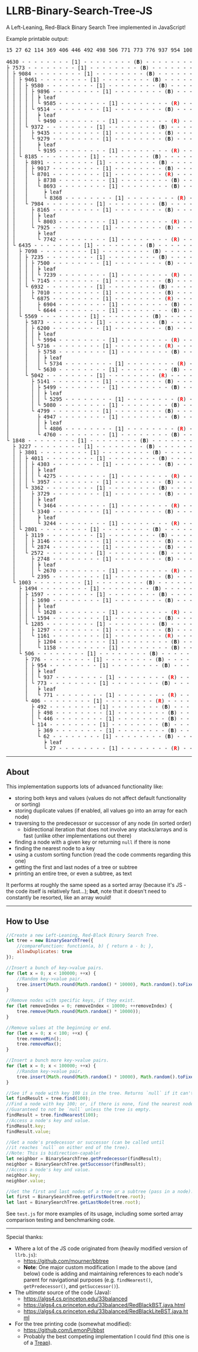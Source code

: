 # LLRB-Binary-Search-Tree-JS

A Left-Leaning, Red-Black Binary Search Tree implemented in JavaScript!

Example printable output:

<pre id="outputPre">15 27 62 114 369 406 446 492 498 506 771 773 776 937 954 1003 1158 1161 1204 1285 1297 1494 1594 1597 1628 1690 1848 2395 2572 2670 2748 2801 2874 3119 3146 3227 3244 3340 3362 3464 3729 3801 3957 4011 4275 4303 4630 4760 4799 4806 4947 5042 5080 5141 5295 5499 5569 5630 5716 5734 5758 5873 5994 6200 6435 6644 6875 6904 6932 7010 7098 7145 7235 7239 7500 7573 7742 7925 7984 8003 8165 8185 8368 8693 8701 8738 8891 9017 9084 9195 9279 9372 9435 9461 9490 9514 9580 9585 9896 9967

4630 - - - - - - - - [1] - - - - - - - - (<b>B</b>) - - - - - - - - Parent: null
├ 7573 - - - - - - - - [1] - - - - - - - - (<b>B</b>) - - - - - - - - Parent: 4630
│ ├ 9084 - - - - - - - - [1] - - - - - - - - (<b>B</b>) - - - - - - - - Parent: 7573
│ │ ├ 9461 - - - - - - - - [1] - - - - - - - - (<b>B</b>) - - - - - - - - Parent: 9084
│ │ │ ├ 9580 - - - - - - - - [1] - - - - - - - - (<b>B</b>) - - - - - - - - Parent: 9461
│ │ │ │ ├ 9896 - - - - - - - - [1] - - - - - - - - (<b>B</b>) - - - - - - - - Parent: 9580
│ │ │ │ │ ╞ leaf
│ │ │ │ │ └ 9585 - - - - - - - - [1] - - - - - - - - (<b><span style="color: red;">R</span></b>) - - - - - - - - Parent: 9896
│ │ │ │ └ 9514 - - - - - - - - [1] - - - - - - - - (<b>B</b>) - - - - - - - - Parent: 9580
│ │ │ │   ╞ leaf
│ │ │ │   └ 9490 - - - - - - - - [1] - - - - - - - - (<b><span style="color: red;">R</span></b>) - - - - - - - - Parent: 9514
│ │ │ └ 9372 - - - - - - - - [1] - - - - - - - - (<b>B</b>) - - - - - - - - Parent: 9461
│ │ │   ├ 9435 - - - - - - - - [1] - - - - - - - - (<b>B</b>) - - - - - - - - Parent: 9372
│ │ │   └ 9279 - - - - - - - - [1] - - - - - - - - (<b>B</b>) - - - - - - - - Parent: 9372
│ │ │     ╞ leaf
│ │ │     └ 9195 - - - - - - - - [1] - - - - - - - - (<b><span style="color: red;">R</span></b>) - - - - - - - - Parent: 9279
│ │ └ 8185 - - - - - - - - [1] - - - - - - - - (<b>B</b>) - - - - - - - - Parent: 9084
│ │   ├ 8891 - - - - - - - - [1] - - - - - - - - (<b>B</b>) - - - - - - - - Parent: 8185
│ │   │ ├ 9017 - - - - - - - - [1] - - - - - - - - (<b>B</b>) - - - - - - - - Parent: 8891
│ │   │ └ 8701 - - - - - - - - [1] - - - - - - - - (<b><span style="color: red;">R</span></b>) - - - - - - - - Parent: 8891
│ │   │   ├ 8738 - - - - - - - - [1] - - - - - - - - (<b>B</b>) - - - - - - - - Parent: 8701
│ │   │   └ 8693 - - - - - - - - [1] - - - - - - - - (<b>B</b>) - - - - - - - - Parent: 8701
│ │   │     ╞ leaf
│ │   │     └ 8368 - - - - - - - - [1] - - - - - - - - (<b><span style="color: red;">R</span></b>) - - - - - - - - Parent: 8693
│ │   └ 7984 - - - - - - - - [1] - - - - - - - - (<b>B</b>) - - - - - - - - Parent: 8185
│ │     ├ 8165 - - - - - - - - [1] - - - - - - - - (<b>B</b>) - - - - - - - - Parent: 7984
│ │     │ ╞ leaf
│ │     │ └ 8003 - - - - - - - - [1] - - - - - - - - (<b><span style="color: red;">R</span></b>) - - - - - - - - Parent: 8165
│ │     └ 7925 - - - - - - - - [1] - - - - - - - - (<b>B</b>) - - - - - - - - Parent: 7984
│ │       ╞ leaf
│ │       └ 7742 - - - - - - - - [1] - - - - - - - - (<b><span style="color: red;">R</span></b>) - - - - - - - - Parent: 7925
│ └ 6435 - - - - - - - - [1] - - - - - - - - (<b>B</b>) - - - - - - - - Parent: 7573
│   ├ 7098 - - - - - - - - [1] - - - - - - - - (<b>B</b>) - - - - - - - - Parent: 6435
│   │ ├ 7235 - - - - - - - - [1] - - - - - - - - (<b>B</b>) - - - - - - - - Parent: 7098
│   │ │ ├ 7500 - - - - - - - - [1] - - - - - - - - (<b>B</b>) - - - - - - - - Parent: 7235
│   │ │ │ ╞ leaf
│   │ │ │ └ 7239 - - - - - - - - [1] - - - - - - - - (<b><span style="color: red;">R</span></b>) - - - - - - - - Parent: 7500
│   │ │ └ 7145 - - - - - - - - [1] - - - - - - - - (<b>B</b>) - - - - - - - - Parent: 7235
│   │ └ 6932 - - - - - - - - [1] - - - - - - - - (<b>B</b>) - - - - - - - - Parent: 7098
│   │   ├ 7010 - - - - - - - - [1] - - - - - - - - (<b>B</b>) - - - - - - - - Parent: 6932
│   │   └ 6875 - - - - - - - - [1] - - - - - - - - (<b><span style="color: red;">R</span></b>) - - - - - - - - Parent: 6932
│   │     ├ 6904 - - - - - - - - [1] - - - - - - - - (<b>B</b>) - - - - - - - - Parent: 6875
│   │     └ 6644 - - - - - - - - [1] - - - - - - - - (<b>B</b>) - - - - - - - - Parent: 6875
│   └ 5569 - - - - - - - - [1] - - - - - - - - (<b>B</b>) - - - - - - - - Parent: 6435
│     ├ 5873 - - - - - - - - [1] - - - - - - - - (<b>B</b>) - - - - - - - - Parent: 5569
│     │ ├ 6200 - - - - - - - - [1] - - - - - - - - (<b>B</b>) - - - - - - - - Parent: 5873
│     │ │ ╞ leaf
│     │ │ └ 5994 - - - - - - - - [1] - - - - - - - - (<b><span style="color: red;">R</span></b>) - - - - - - - - Parent: 6200
│     │ └ 5716 - - - - - - - - [1] - - - - - - - - (<b><span style="color: red;">R</span></b>) - - - - - - - - Parent: 5873
│     │   ├ 5758 - - - - - - - - [1] - - - - - - - - (<b>B</b>) - - - - - - - - Parent: 5716
│     │   │ ╞ leaf
│     │   │ └ 5734 - - - - - - - - [1] - - - - - - - - (<b><span style="color: red;">R</span></b>) - - - - - - - - Parent: 5758
│     │   └ 5630 - - - - - - - - [1] - - - - - - - - (<b>B</b>) - - - - - - - - Parent: 5716
│     └ 5042 - - - - - - - - [1] - - - - - - - - (<b><span style="color: red;">R</span></b>) - - - - - - - - Parent: 5569
│       ├ 5141 - - - - - - - - [1] - - - - - - - - (<b>B</b>) - - - - - - - - Parent: 5042
│       │ ├ 5499 - - - - - - - - [1] - - - - - - - - (<b>B</b>) - - - - - - - - Parent: 5141
│       │ │ ╞ leaf
│       │ │ └ 5295 - - - - - - - - [1] - - - - - - - - (<b><span style="color: red;">R</span></b>) - - - - - - - - Parent: 5499
│       │ └ 5080 - - - - - - - - [1] - - - - - - - - (<b>B</b>) - - - - - - - - Parent: 5141
│       └ 4799 - - - - - - - - [1] - - - - - - - - (<b>B</b>) - - - - - - - - Parent: 5042
│         ├ 4947 - - - - - - - - [1] - - - - - - - - (<b>B</b>) - - - - - - - - Parent: 4799
│         │ ╞ leaf
│         │ └ 4806 - - - - - - - - [1] - - - - - - - - (<b><span style="color: red;">R</span></b>) - - - - - - - - Parent: 4947
│         └ 4760 - - - - - - - - [1] - - - - - - - - (<b>B</b>) - - - - - - - - Parent: 4799
└ 1848 - - - - - - - - [1] - - - - - - - - (<b>B</b>) - - - - - - - - Parent: 4630
  ├ 3227 - - - - - - - - [1] - - - - - - - - (<b>B</b>) - - - - - - - - Parent: 1848
  │ ├ 3801 - - - - - - - - [1] - - - - - - - - (<b>B</b>) - - - - - - - - Parent: 3227
  │ │ ├ 4011 - - - - - - - - [1] - - - - - - - - (<b>B</b>) - - - - - - - - Parent: 3801
  │ │ │ ├ 4303 - - - - - - - - [1] - - - - - - - - (<b>B</b>) - - - - - - - - Parent: 4011
  │ │ │ │ ╞ leaf
  │ │ │ │ └ 4275 - - - - - - - - [1] - - - - - - - - (<b><span style="color: red;">R</span></b>) - - - - - - - - Parent: 4303
  │ │ │ └ 3957 - - - - - - - - [1] - - - - - - - - (<b>B</b>) - - - - - - - - Parent: 4011
  │ │ └ 3362 - - - - - - - - [1] - - - - - - - - (<b>B</b>) - - - - - - - - Parent: 3801
  │ │   ├ 3729 - - - - - - - - [1] - - - - - - - - (<b>B</b>) - - - - - - - - Parent: 3362
  │ │   │ ╞ leaf
  │ │   │ └ 3464 - - - - - - - - [1] - - - - - - - - (<b><span style="color: red;">R</span></b>) - - - - - - - - Parent: 3729
  │ │   └ 3340 - - - - - - - - [1] - - - - - - - - (<b>B</b>) - - - - - - - - Parent: 3362
  │ │     ╞ leaf
  │ │     └ 3244 - - - - - - - - [1] - - - - - - - - (<b><span style="color: red;">R</span></b>) - - - - - - - - Parent: 3340
  │ └ 2801 - - - - - - - - [1] - - - - - - - - (<b>B</b>) - - - - - - - - Parent: 3227
  │   ├ 3119 - - - - - - - - [1] - - - - - - - - (<b>B</b>) - - - - - - - - Parent: 2801
  │   │ ├ 3146 - - - - - - - - [1] - - - - - - - - (<b>B</b>) - - - - - - - - Parent: 3119
  │   │ └ 2874 - - - - - - - - [1] - - - - - - - - (<b>B</b>) - - - - - - - - Parent: 3119
  │   └ 2572 - - - - - - - - [1] - - - - - - - - (<b>B</b>) - - - - - - - - Parent: 2801
  │     ├ 2748 - - - - - - - - [1] - - - - - - - - (<b>B</b>) - - - - - - - - Parent: 2572
  │     │ ╞ leaf
  │     │ └ 2670 - - - - - - - - [1] - - - - - - - - (<b><span style="color: red;">R</span></b>) - - - - - - - - Parent: 2748
  │     └ 2395 - - - - - - - - [1] - - - - - - - - (<b>B</b>) - - - - - - - - Parent: 2572
  └ 1003 - - - - - - - - [1] - - - - - - - - (<b>B</b>) - - - - - - - - Parent: 1848
    ├ 1494 - - - - - - - - [1] - - - - - - - - (<b>B</b>) - - - - - - - - Parent: 1003
    │ ├ 1597 - - - - - - - - [1] - - - - - - - - (<b>B</b>) - - - - - - - - Parent: 1494
    │ │ ├ 1690 - - - - - - - - [1] - - - - - - - - (<b>B</b>) - - - - - - - - Parent: 1597
    │ │ │ ╞ leaf
    │ │ │ └ 1628 - - - - - - - - [1] - - - - - - - - (<b><span style="color: red;">R</span></b>) - - - - - - - - Parent: 1690
    │ │ └ 1594 - - - - - - - - [1] - - - - - - - - (<b>B</b>) - - - - - - - - Parent: 1597
    │ └ 1285 - - - - - - - - [1] - - - - - - - - (<b>B</b>) - - - - - - - - Parent: 1494
    │   ├ 1297 - - - - - - - - [1] - - - - - - - - (<b>B</b>) - - - - - - - - Parent: 1285
    │   └ 1161 - - - - - - - - [1] - - - - - - - - (<b><span style="color: red;">R</span></b>) - - - - - - - - Parent: 1285
    │     ├ 1204 - - - - - - - - [1] - - - - - - - - (<b>B</b>) - - - - - - - - Parent: 1161
    │     └ 1158 - - - - - - - - [1] - - - - - - - - (<b>B</b>) - - - - - - - - Parent: 1161
    └ 506 - - - - - - - - [1] - - - - - - - - (<b>B</b>) - - - - - - - - Parent: 1003
      ├ 776 - - - - - - - - [1] - - - - - - - - (<b>B</b>) - - - - - - - - Parent: 506
      │ ├ 954 - - - - - - - - [1] - - - - - - - - (<b>B</b>) - - - - - - - - Parent: 776
      │ │ ╞ leaf
      │ │ └ 937 - - - - - - - - [1] - - - - - - - - (<b><span style="color: red;">R</span></b>) - - - - - - - - Parent: 954
      │ └ 773 - - - - - - - - [1] - - - - - - - - (<b>B</b>) - - - - - - - - Parent: 776
      │   ╞ leaf
      │   └ 771 - - - - - - - - [1] - - - - - - - - (<b><span style="color: red;">R</span></b>) - - - - - - - - Parent: 773
      └ 406 - - - - - - - - [1] - - - - - - - - (<b><span style="color: red;">R</span></b>) - - - - - - - - Parent: 506
        ├ 492 - - - - - - - - [1] - - - - - - - - (<b>B</b>) - - - - - - - - Parent: 406
        │ ├ 498 - - - - - - - - [1] - - - - - - - - (<b>B</b>) - - - - - - - - Parent: 492
        │ └ 446 - - - - - - - - [1] - - - - - - - - (<b>B</b>) - - - - - - - - Parent: 492
        └ 114 - - - - - - - - [1] - - - - - - - - (<b>B</b>) - - - - - - - - Parent: 406
          ├ 369 - - - - - - - - [1] - - - - - - - - (<b>B</b>) - - - - - - - - Parent: 114
          └ 62 - - - - - - - - [1] - - - - - - - - (<b>B</b>) - - - - - - - - Parent: 114
            ╞ leaf
            └ 27 - - - - - - - - [1] - - - - - - - - (<b><span style="color: red;">R</span></b>) - - - - - - - - Parent: 62
</pre>

---

## About

This implementation supports lots of advanced functionality like:
- storing both keys and values (values do not affect default functionality or sorting)
- storing duplicate values (if enabled, all values go into an array for each node)
- traversing to the predecessor or successor of any node (in sorted order)
  - bidirectional iteration that does not involve any stacks/arrays and is fast (unlike other implementations out there)
- finding a node with a given key or returning `null` if there is none
- finding the nearest node to a key
- using a custom sorting function (read the code comments regarding this one)
- getting the first and last nodes of a tree or subtree
- printing an entire tree, or even a subtree, as text

It performs at roughly the same speed as a sorted array (because it's JS - the code itself is relatively fast...); **but**, note that it doesn't need to constantly be resorted, like an array would!

---

## How to Use

```js
//Create a new Left-Leaning, Red-Black Binary Search Tree.
let tree = new BinarySearchTree({
    //compareFunction: function(a, b) { return a - b; },
    allowDuplicates: true
});

//Insert a bunch of key->value pairs.
for (let x = 0; x < 100000; ++x) {
    //Random key->value pair.
    tree.insert(Math.round(Math.random() * 10000), Math.random().toFixed(2));
}

//Remove nodes with specific keys, if they exist.
for (let removeIndex = 0; removeIndex < 10000; ++removeIndex) {
    tree.remove(Math.round(Math.random() * 10000));
}

//Remove values at the beginning or end.
for (let x = 0; x < 100; ++x) {
    tree.removeMin();
    tree.removeMax();
}

//Insert a bunch more key->value pairs.
for (let x = 0; x < 100000; ++x) {
    //Random key->value pair.
    tree.insert(Math.round(Math.random() * 10000), Math.random().toFixed(2));
}

//See if a node with key 100 is in the tree. Returns `null` if it can't find it.
let findResult = tree.find(100);
//Find a node with key 100; or, if there is none, find the nearest node (based on key).
//Guaranteed to not be `null` unless the tree is empty.
findResult = tree.findNearest(100);
//Access a node's key and value.
findResult.key;
findResult.value;

//Get a node's predecessor or successor (can be called until
//it reaches `null` on either end of the tree).
//Note: This is bidirection-capable!
let neighbor = BinarySearchTree.getPredecessor(findResult);
neighbor = BinarySearchTree.getSuccessor(findResult);
//Access a node's key and value.
neighbor.key;
neighbor.value;

//Get the first and last nodes of a tree or a subtree (pass in a node).
let first = BinarySearchTree.getFirstNode(tree.root);
let last = BinarySearchTree.getLastNode(tree.root);
```

See `test.js` for more examples of its usage, including some sorted array comparison testing and benchmarking code.

---

Special thanks:
- Where a lot of the JS code originated from (heavily modified version of `llrb.js`):
  - https://github.com/mourner/bbtree
  - **Note**: One major custom modification I made to the above (and below) code is adding and maintaining references to each node's parent for navigational purposes (e.g. `findNearest()`, `getPredecessor()`, and `getSuccessor()`).
- The *ultimate* source of the code (Java):
  - https://algs4.cs.princeton.edu/33balanced
  - https://algs4.cs.princeton.edu/33balanced/RedBlackBST.java.html
  - https://algs4.cs.princeton.edu/33balanced/RedBlackLiteBST.java.html
- For the tree printing code (somewhat modified):
  - https://github.com/LemonPi/bbst
  - Probably the best competing implementation I could find (this one is of a [Treap](https://en.wikipedia.org/wiki/Treap)).